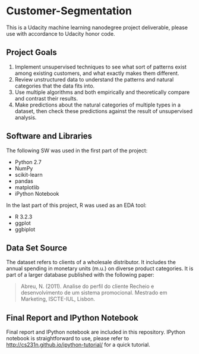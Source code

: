 # Customer-Segmentation
This is a Udacity machine learning nanodegree project deliverable, please use with accordance to Udacity honor code.

## Project Goals
1. Implement unsupervised techniques to see what sort of patterns exist among existing customers, and what exactly makes them different.
2. Review unstructured data to understand the patterns and natural categories that the data fits into.
3. Use multiple algorithms and both empirically and theoretically compare and contrast their results.
4. Make predictions about the natural categories of multiple types in a dataset, then check these predictions against the result of unsupervised analysis.

## Software and Libraries
The following SW was used in the first part of the project:
* Python 2.7
* NumPy
* scikit-learn
* pandas
* matplotlib
* iPython Notebook

In the last part of this project, R was used as an EDA tool:
* R 3.2.3
* ggplot
* ggbiplot

## Data Set Source
The dataset refers to clients of a wholesale distributor. It includes the annual spending in monetary units (m.u.) on diverse product categories.
It is part of a larger database published with the following paper:
> Abreu, N. (2011). Analise do perfil do cliente Recheio e desenvolvimento de um sistema promocional. Mestrado em Marketing, ISCTE-IUL, Lisbon.

## Final Report and IPython Notebook
Final report and IPython notebook are included in this repository. IPython notebook is straightforward to use, please refer to http://cs231n.github.io/ipython-tutorial/ for a quick tutorial.
